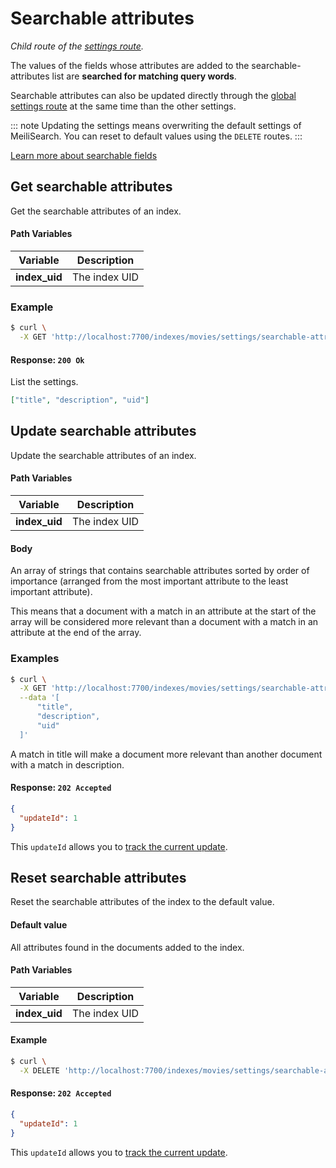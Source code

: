 # Searchable attributes

_Child route of the [settings route](/references/settings.md)._

The values of the fields whose attributes are added to the searchable-attributes list are **searched for matching query words**.

Searchable attributes can also be updated directly through the [global settings route](/references/settings.md#update-settings) at the same time than the other settings.

::: note
Updating the settings means overwriting the default settings of MeiliSearch. You can reset to default values using the `DELETE` routes.
:::

[Learn more about searchable fields](/guides/advanced_guides/field_properties.md#searchable-fields)

## Get searchable attributes

<RouteHighlighter method="GET" route="/indexes/:index_uid/settings/searchable-attributes" />

Get the searchable attributes of an index.

#### Path Variables

| Variable      | Description   |
| ------------- | ------------- |
| **index_uid** | The index UID |

### Example

```bash
$ curl \
  -X GET 'http://localhost:7700/indexes/movies/settings/searchable-attributes'
```

#### Response: `200 Ok`

List the settings.

```json
["title", "description", "uid"]
```

## Update searchable attributes

<RouteHighlighter method="POST" route="/indexes/:index_uid/settings/searchable-attributes" />

Update the searchable attributes of an index.

#### Path Variables

| Variable      | Description   |
| ------------- | ------------- |
| **index_uid** | The index UID |

#### Body

An array of strings that contains searchable attributes sorted by order of importance (arranged from the most important attribute to the least important attribute).

This means that a document with a match in an attribute at the start of the array will be considered more relevant than a document with a match in an attribute at the end of the array.

### Examples

```bash
$ curl \
  -X GET 'http://localhost:7700/indexes/movies/settings/searchable-attributes' \
  --data '[
      "title",
      "description",
      "uid"
  ]'
```

A match in title will make a document more relevant than another document with a match in description.

#### Response: `202 Accepted`

```json
{
  "updateId": 1
}
```

This `updateId` allows you to [track the current update](/references/updates.md).

## Reset searchable attributes

<RouteHighlighter method="DELETE" route="/indexes/:index_uid/settings/searchable-attributes"/>

Reset the searchable attributes of the index to the default value.

#### Default value

All attributes found in the documents added to the index.

#### Path Variables

| Variable      | Description   |
| ------------- | ------------- |
| **index_uid** | The index UID |

#### Example

```bash
$ curl \
  -X DELETE 'http://localhost:7700/indexes/movies/settings/searchable-attributes'
```

#### Response: `202 Accepted`

```json
{
  "updateId": 1
}
```

This `updateId` allows you to [track the current update](/references/updates.md).
